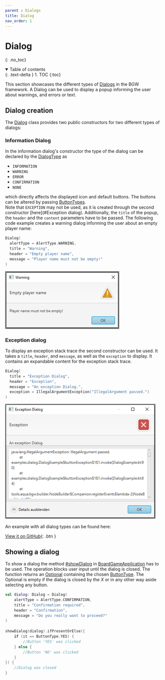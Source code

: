 ```yaml
---
parent : Dialogs
title: Dialog 
nav_order: 1
---
```


<!-- KDoc -->
[BoardGameApplicationKDoc]: ../../bgw-gui-kdoc/bgw-gui/tools.aqua.bgw.core/-board-game-application/index.html
[DialogKDoc]: ../../bgw-gui-kdoc/bgw-gui/tools.aqua.bgw.dialog/-dialog/index.html
[DialogTypeKDoc]: ../../bgw-gui-kdoc/bgw-gui/tools.aqua.bgw.dialog/-dialog-type/index.html
[ButtonTypeKDoc]: ../../bgw-gui-kdoc/bgw-gui/tools.aqua.bgw.dialog/-button-type/index.html

[showDialogKDoc]: ../../bgw-gui-kdoc/bgw-gui/tools.aqua.bgw.core/-board-game-application/show-dialog.html

<!-- Links -->
[OptionalDoc]: https://docs.oracle.com/en/java/javase/11/docs/api/java.base/java/util/Optional.html

<!-- Start Page -->
# Dialog
{: .no_toc}

<details open markdown="block">
  <summary>
    Table of contents
  </summary>
  {: .text-delta }
1. TOC
{:toc}
</details>

This section showcases the different types of [Dialogs][DialogKDoc]
in the BGW framework. A Dialog can be used to
display a popup informing the user about warnings, and errors or text.

## Dialog creation

The [Dialog][DialogKDoc] class provides two public constructors for two different types of dialogs:

### Information Dialog
In the information dialog's constructor the type of the dialog can be declared by the [DialogType][DialogTypeKDoc] as

* ``INFORMATION``
* ``WARNING``
* ``ERROR``
* ``CONFIRMATION``
* ``NONE``

which directly affects the displayed icon and default buttons. The buttons can be altered by passing [ButtonTypes][ButtonTypeKDoc].  
Note that ``EXCEPTION`` may not be used, as it is created through the second constructor [here](#Exception dialog).
Additionally, the ``title`` of the popup, the ``header`` and the ``content`` parameters have to be passed.
The following code example creates a warning dialog informing the user about an empty player name:

````kotlin
Dialog(
  alertType = AlertType.WARNING,
  title = "Warning",
  header = "Empty player name",
  message = "Player name must not be empty!"
)
````
![warning_dialog](warning_dialog.png)

### Exception dialog
To display an exception stack trace the second constructor can be used. It takes a ``title``, ``header``, and 
``message``, as well as the ``exception`` to display.
It contains an expandable content for the exception stack trace.

````kotlin
Dialog(
  title = "Exception Dialog",
  header = "Exception",
  message = "An exception Dialog.",
  exception = IllegalArgumentException("IllegalArgument passed.")
)
````
![exception_dialog](exception_dialog.png)

An example with all dialog types can be found here: 

[View it on GitHub](https://github.com/tudo-aqua/bgw/tree/main/bgw-examples/bgw-docs-examples/src/main/kotlin/examples/dialog/DialogExample.kt){:
.btn }
## Showing a dialog
To show a dialog the method [#showDialog][showDialogKDoc] 
in [BoardGameApplication][BoardGameApplicationKDoc] 
has to be used.
The operation blocks user input until the dialog is closed. The function returns an 
[Optional][OptionalDoc] containing the chosen 
[ButtonType][ButtonTypeKDoc]. 
The Optional is empty if the dialog is closed by the *X* or in any other way aside selecting any button.

````kotlin
val dialog: Dialog = Dialog(
    alertType = AlertType.CONFIRMATION, 
    title = "Confirmation required", 
    header = "Confirmation", 
    message = "Do you really want to proceed?"
)

showDialog(dialog).ifPresentOrElse({ 
    if (it == ButtonType.YES) {
        //Button 'YES' was clicked 
    } else {
        //Button 'NO' was clicked 
    }
}) {
	//Dialog was closed
}
````
